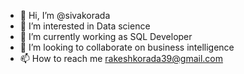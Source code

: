 - 👋 Hi, I’m @sivakorada
- 👀 I’m interested in Data science
- 🌱 I’m currently working as SQL Developer
- 💞️ I’m looking to collaborate on business intelligence
- 📫 How to reach me rakeshkorada39@gmail.com

<!---
sivakorada/sivakorada is a ✨ special ✨ repository because its `README.md` (this file) appears on your GitHub profile.
You can click the Preview link to take a look at your changes.
--->
